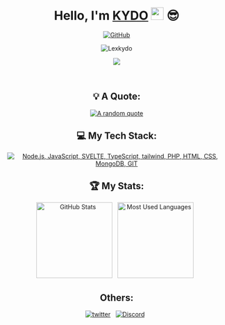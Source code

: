 <div align="center">
 
# Hello, I'm [KYDO](https://github.com/Lexkydo) <img src="https://github.com/TheDudeThatCode/TheDudeThatCode/blob/master/Assets/Hi.gif" width="29px"> :sunglasses:

[![GitHub](https://img.shields.io/github/followers/Lexkydo?label=follow&style=social)](https://github.com/Lexkydo)

<p align="center"> <img src="https://komarev.com/ghpvc/?username=Lexkydo&label=Profile%20views&color=0d1117&style=flat-square" alt="Lexkydo" /> </p>

<a href="https://discord.com/users/169711695932030976">
        <img src="https://lanyard-profile-readme.vercel.app/api/169711695932030976?theme=dark&bg=0d1117&animated=true&hideDiscrim=true&borderRadius=30px&idleMessage=Probably%20doing%20something%20else..."/>
    </a>
</p>
&nbsp;
 
## 💡 A Quote:

[![A random quote](https://quotes-github-readme.vercel.app/api?type=horizontal&theme=dark)](https://github.com/piyushsuthar/github-readme-quotes)

## 💻 My Tech Stack:

[![Node.js, JavaScript, SVELTE, TypeScript, tailwind, PHP, HTML, CSS, MongoDB, GIT](https://skillicons.dev/icons?i=nodejs,js,svelte,ts,tailwind,php,html,css,mongodb,git)](https://skillicons.dev)

## 🏆 My Stats:

<p>
    <img height=175 alt="GitHub Stats" src="https://github-readme-stats.vercel.app/api?username=Lexkydo&show_icons=true&count_private=true&theme=dark" />&nbsp;&nbsp;
    <img height=175 alt="Most Used Languages" src="https://github-readme-stats.vercel.app/api/top-langs/?username=Lexkydo&layout=compact&theme=dark" />&nbsp;&nbsp;
</p>

## Others:

<p>  
<a target="_blank" href="https://twitter.com/Lexkydoo" ><img alt="twitter" src="https://img.shields.io/badge/Twitter-1DA1F2?style=for-the-badge&logo=twitter&logoColor=white" /></a>&nbsp;&nbsp;
<a target="_blank" href="https://discord.gg/CDD223E3W3"><img alt="Discord" src="https://img.shields.io/badge/Discord-%235865F2.svg?style=for-the-badge&logo=discord&logoColor=white" /></a>&nbsp;&nbsp;
</p>
</div>
